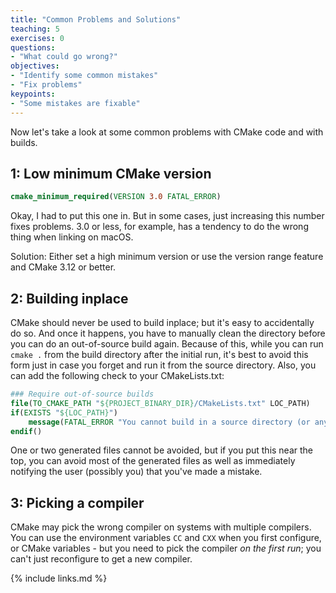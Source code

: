 ```yaml
---
title: "Common Problems and Solutions"
teaching: 5
exercises: 0
questions:
- "What could go wrong?"
objectives:
- "Identify some common mistakes"
- "Fix problems"
keypoints:
- "Some mistakes are fixable"
---
```



Now let's take a look at some common problems with CMake code and with builds.

## 1: Low minimum CMake version

```cmake
cmake_minimum_required(VERSION 3.0 FATAL_ERROR)
```


Okay, I had to put this one in. But in some cases, just increasing this number fixes problems. 3.0 or less, for example, has a tendency to do the wrong thing when linking on macOS.

Solution: Either set a high minimum version or use the version range feature and CMake 3.12 or better.

## 2: Building inplace

CMake should never be used to build inplace; but it's easy to accidentally do so. And once it happens, you have to manually clean the directory before you can do an out-of-source build again. Because of this, while you can run `cmake .` from the build directory after the initial run, it's best to avoid this form just in case you forget and run it from the source directory. Also, you can add the following check to your CMakeLists.txt:

```cmake
### Require out-of-source builds
file(TO_CMAKE_PATH "${PROJECT_BINARY_DIR}/CMakeLists.txt" LOC_PATH)
if(EXISTS "${LOC_PATH}")
    message(FATAL_ERROR "You cannot build in a source directory (or any directory with a CMakeLists.txt file). Please make a build subdirectory. Feel free to remove CMakeCache.txt and CMakeFiles.")
endif()
```

One or two generated files cannot be avoided, but if you put this near the top, you can avoid most of the generated files as well as immediately notifying the user (possibly you) that you've made a mistake.

## 3: Picking a compiler

CMake may pick the wrong compiler on systems with multiple compilers. You can use the environment variables `CC` and `CXX` when you first configure, or CMake variables - but you need to pick the compiler *on the first run*; you can't just reconfigure to get a new compiler.




{% include links.md %}
